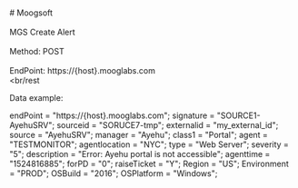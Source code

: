 <br>#     Moogsoft</br>
<br>MGS Create Alert</br>
<br>Method: POST</br>
<br>EndPoint: https://{host}.mooglabs.com</br>
<br/rest</br>

Data example:

endPoint = "https://{host}.mooglabs.com";
signature = "SOURCE1-AyehuSRV";
sourceid = "SORUCE7-tmp";
externalid = "my_external_id";
source = "AyehuSRV";
manager = "Ayehu";
class1 = "Portal";
agent = "TESTMONITOR";
agentlocation = "NYC";
type = "Web Server";
severity = "5";
description = "Error: Ayehu portal is not accessible";
agenttime = "1524816885";
forPD = "0";
raiseTicket = "Y";
Region = "US";
Environment = "PROD";
OSBuild = "2016";
OSPlatform = "Windows";